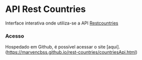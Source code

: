 # API Rest Countries
Interface interativa onde utiliza-se a API [Restcountries](https://restcountries.com/)

### Acesso
Hospedado em Github, é possível acessar o site [aqui].(https://marvencbss.github.io/rest-countries/countriesApi.html)
